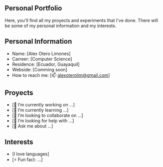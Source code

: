 ##  Personal Portfolio

Here, you'll find all my proyects and experiments that I've done. There will be some of my personal information and my interests.


## Personal Information
* Name: [Alex Otero Limones]
* Carreer: [Computer Science]
* Residence: [Ecuador, Guayaquil]
* Webside: [Comming soon]
* How to reach me: [📫 alexoterolim@gmail.com]

## Proyects

* [🔭 I’m currently working on ...]
* [🌱 I’m currently learning ...]
* [👯 I’m looking to collaborate on ...]
* [🤔 I’m looking for help with ...]
* [💬 Ask me about ...]


## Interests
* [I love languages]
* [⚡ Fun fact: ...]
